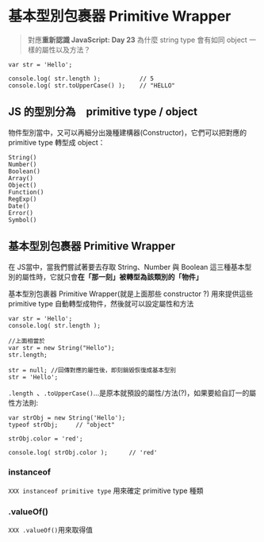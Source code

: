 # 基本型別包裹器 Primitive Wrapper
> 對應**重新認識 JavaScript: Day 23**
為什麼 string type 會有如同 object 一樣的屬性以及方法？
```
var str = 'Hello';

console.log( str.length );           // 5
console.log( str.toUpperCase() );    // "HELLO"
```
## JS 的型別分為　primitive type / object
物件型別當中，又可以再細分出幾種建構器(Constructor)，它們可以把對應的 primitive type 轉型成 object：
```
String()
Number()
Boolean()
Array()
Object()
Function()
RegExp()
Date()
Error()
Symbol()
```

## 基本型別包裹器 Primitive Wrapper

在 JS當中，當我們嘗試著要去存取 String、Number 與 Boolean 這三種基本型別的屬性時，它就只會**在「那一刻」被轉型為該類別的「物件」**

基本型別包裹器 Primitive Wrapper(就是上面那些 constructor ?) 用來提供這些primitive type 自動轉型成物件，然後就可以設定屬性和方法

```
var str = 'Hello';
console.log( str.length );

//上面相當於
var str = new String("Hello");
str.length;

str = null; //回傳對應的屬性後，即刻銷毀恢復成基本型別
str = 'Hello';
```

`.length `、`.toUpperCase()`...是原本就預設的屬性/方法(?)，如果要給自訂一的屬性方法則:
```
var strObj = new String('Hello');
typeof strObj;     // "object"

strObj.color = 'red';

console.log( strObj.color );      // 'red'
```

### instanceof 
`XXX instanceof primitive type` 用來確定 primitive type 種類

### .valueOf()
`XXX .valueOf()`用來取得值